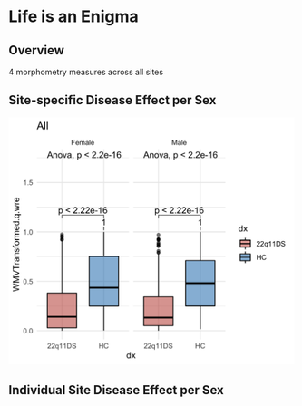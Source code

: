 # Life is an Enigma

## Overview

4 morphometry measures across all sites

## Site-specific Disease Effect per Sex

![](figs/allsites_WMV.png)

## Individual Site Disease Effect per Sex
